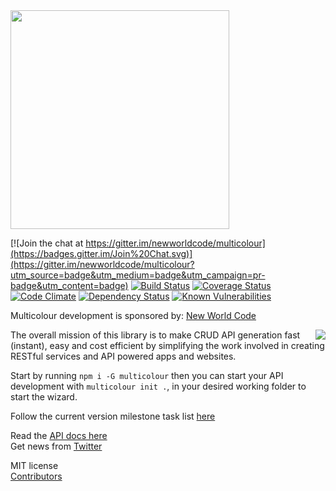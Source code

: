 <img src="https://getmulticolour.com/images/MC_Icon_PurpleRain_Logotype.png" width="350">

[![Join the chat at https://gitter.im/newworldcode/multicolour](https://badges.gitter.im/Join%20Chat.svg)](https://gitter.im/newworldcode/multicolour?utm_source=badge&utm_medium=badge&utm_campaign=pr-badge&utm_content=badge)
[![Build Status](https://travis-ci.org/Multicolour/multicolour.svg?branch=master)](https://travis-ci.org/Multicolour/multicolour)
[![Coverage Status](https://coveralls.io/repos/Multicolour/multicolour/badge.svg?branch=master&service=github)](https://coveralls.io/github/Multicolour/multicolour?branch=master)
[![Code Climate](https://codeclimate.com/github/newworldcode/multicolour/badges/gpa.svg)](https://codeclimate.com/github/newworldcode/multicolour)
[![Dependency Status](https://david-dm.org/Multicolour/multicolour.svg)](https://david-dm.org/Multicolour/multicolour)
[![Known Vulnerabilities](https://snyk.io/test/github/Multicolour/multicolour/badge.svg)](https://snyk.io/test/github/Multicolour/multicolour)

Multicolour development is sponsored by: [New World Code](https://newworld.codes/)  

<a href="https://newworld.codes/"><img src="https://www.dropbox.com/s/vjsnq15jpx18dfx/dark.svg?dl=1" align="right"></a>

The overall mission of this library is to make CRUD API generation fast (instant), easy and cost efficient by simplifying the work involved in creating RESTful services and API powered apps and websites.

Start by running `npm i -G multicolour` then you can start your API development with `multicolour init .`, in your desired working folder to start the wizard.

Follow the current version milestone task list [here](https://github.com/newworldcode/multicolour/milestones/1.0.0RC)

Read the [API docs here](https://github.com/newworldcode/multicolour/wiki)  
Get news from [Twitter](https://twitter.com/getmulticolour)

MIT license  
[Contributors](https://github.com/newworldcode/multicolour/blob/master/CONTRIBUTING.md)
